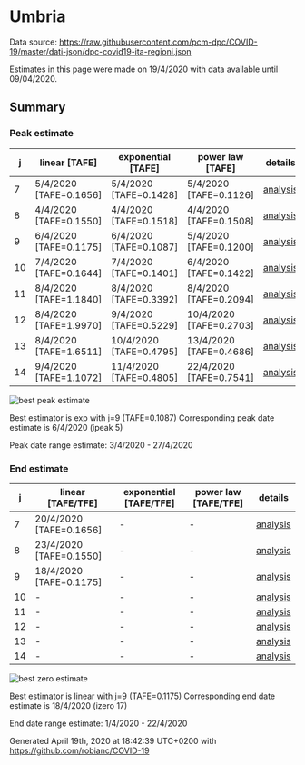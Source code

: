 # Umbria


Data source: https://raw.githubusercontent.com/pcm-dpc/COVID-19/master/dati-json/dpc-covid19-ita-regioni.json

Estimates in this page were made on 19/4/2020 with data available until 09/04/2020.


## Summary 

### Peak estimate 
|j|linear [TAFE]|exponential [TAFE]|power law [TAFE]|details|
|---|----|-----------|---------|-------|
|7|5/4/2020 [TAFE=0.1656]|5/4/2020 [TAFE=0.1428]|5/4/2020 [TAFE=0.1126]|[analysis](COVID-19_umbria_j7_2020-04-09.md)|
|8|4/4/2020 [TAFE=0.1550]|4/4/2020 [TAFE=0.1518]|4/4/2020 [TAFE=0.1508]|[analysis](COVID-19_umbria_j8_2020-04-09.md)|
|9|6/4/2020 [TAFE=0.1175]|6/4/2020 [TAFE=0.1087]|5/4/2020 [TAFE=0.1200]|[analysis](COVID-19_umbria_j9_2020-04-09.md)|
|10|7/4/2020 [TAFE=0.1644]|7/4/2020 [TAFE=0.1401]|6/4/2020 [TAFE=0.1422]|[analysis](COVID-19_umbria_j10_2020-04-09.md)|
|11|8/4/2020 [TAFE=1.1840]|8/4/2020 [TAFE=0.3392]|8/4/2020 [TAFE=0.2094]|[analysis](COVID-19_umbria_j11_2020-04-09.md)|
|12|8/4/2020 [TAFE=1.9970]|9/4/2020 [TAFE=0.5229]|10/4/2020 [TAFE=0.2703]|[analysis](COVID-19_umbria_j12_2020-04-09.md)|
|13|8/4/2020 [TAFE=1.6511]|10/4/2020 [TAFE=0.4795]|13/4/2020 [TAFE=0.4686]|[analysis](COVID-19_umbria_j13_2020-04-09.md)|
|14|9/4/2020 [TAFE=1.1072]|11/4/2020 [TAFE=0.4805]|22/4/2020 [TAFE=0.7541]|[analysis](COVID-19_umbria_j14_2020-04-09.md)|

![best peak estimate](COVID-19_umbria_j9_2020-04-09.png)

Best estimator is exp with j=9 (TAFE=0.1087)
Corresponding peak date estimate is 6/4/2020 (ipeak 5)


Peak date range estimate: 3/4/2020 - 27/4/2020

### End estimate 
|j|linear [TAFE/TFE]|exponential [TAFE/TFE]|power law [TAFE/TFE]|details|
|---|----|-----------|---------|-------|
|7|20/4/2020 [TAFE=0.1656]|-|-|[analysis](COVID-19_umbria_j7_2020-04-09.md)|
|8|23/4/2020 [TAFE=0.1550]|-|-|[analysis](COVID-19_umbria_j8_2020-04-09.md)|
|9|18/4/2020 [TAFE=0.1175]|-|-|[analysis](COVID-19_umbria_j9_2020-04-09.md)|
|10|-|-|-|[analysis](COVID-19_umbria_j10_2020-04-09.md)|
|11|-|-|-|[analysis](COVID-19_umbria_j11_2020-04-09.md)|
|12|-|-|-|[analysis](COVID-19_umbria_j12_2020-04-09.md)|
|13|-|-|-|[analysis](COVID-19_umbria_j13_2020-04-09.md)|
|14|-|-|-|[analysis](COVID-19_umbria_j14_2020-04-09.md)|

![best zero estimate](COVID-19_umbria_j9_2020-04-09.png)

Best estimator is linear with j=9 (TAFE=0.1175)
Corresponding end date estimate is 18/4/2020 (izero 17)


End date range estimate: 1/4/2020 - 22/4/2020

Generated April 19th, 2020 at 18:42:39 UTC+0200 with https://github.com/robianc/COVID-19
